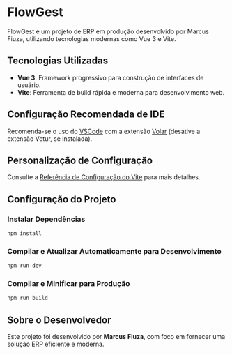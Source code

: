 # FlowGest

FlowGest é um projeto de ERP em produção desenvolvido por Marcus Fiuza, utilizando tecnologias modernas como Vue 3 e Vite.

## Tecnologias Utilizadas

- **Vue 3**: Framework progressivo para construção de interfaces de usuário.
- **Vite**: Ferramenta de build rápida e moderna para desenvolvimento web.

## Configuração Recomendada de IDE

Recomenda-se o uso do [VSCode](https://code.visualstudio.com/) com a extensão [Volar](https://marketplace.visualstudio.com/items?itemName=Vue.volar) (desative a extensão Vetur, se instalada).

## Personalização de Configuração

Consulte a [Referência de Configuração do Vite](https://vite.dev/config/) para mais detalhes.

## Configuração do Projeto

### Instalar Dependências

```sh
npm install
```

### Compilar e Atualizar Automaticamente para Desenvolvimento

```sh
npm run dev
```

### Compilar e Minificar para Produção

```sh
npm run build
```

## Sobre o Desenvolvedor

Este projeto foi desenvolvido por **Marcus Fiuza**, com foco em fornecer uma solução ERP eficiente e moderna.
